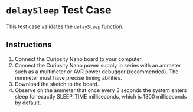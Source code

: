 # `delaySleep` Test Case
This test case validates the `delaySleep` function. 

## Instructions
1. Connect the Curiosity Nano board to your computer.
2. Connect the Curiosity Nano power supply in series with an ammeter such as a multimeter or AVR power debugger (recommended). The mmmeter must have precise timing abilities.
3. Download the sketch to the board.
4. Observe on the ammeter that once every 3 seconds the system enters sleep for exactly SLEEP_TIME milliseconds, which is 1300 milliseconds by default.
